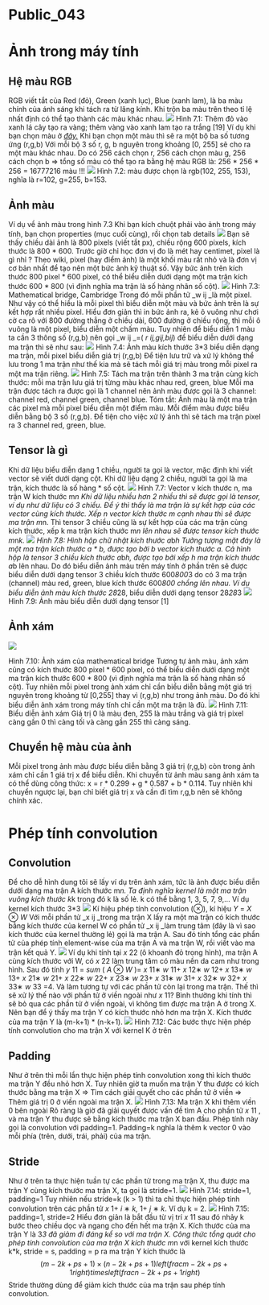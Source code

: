 # Public_043

# Ảnh trong máy tính

## Hệ màu RGB

RGB viết tắt của Red (đỏ), Green (xanh lục), Blue (xanh lam), là ba màu chính của ánh sáng khi tách ra từ lăng kính. Khi trộn ba màu trên theo tỉ lệ nhất định có thể tạo thành các màu khác nhau.
![](images/image1.png)
Hình 7.1: Thêm đỏ vào xanh lá cây tạo ra vàng; thêm vàng vào xanh lam tạo ra trắng [19]
Ví dụ khi bạn chọn màu ở [_đây._](https://www.w3schools.com/colors/colors_picker.asp) Khi bạn chọn một màu thì sẽ ra một bộ ba số tương ứng (r,g,b) Với mỗi bộ 3 số r, g, b nguyên trong khoảng [0, 255] sẽ cho ra một màu khác nhau. Do có 256 cách chọn r, 256 cách chọn màu g, 256 cách chọn b => tổng số màu có thể tạo ra bằng hệ màu RGB là: 256 * 256 * 256 = 16777216 màu !!!
![](images/image2.png)
Hình 7.2: màu được chọn là rgb(102, 255, 153), nghĩa là r=102, g=255, b=153.

## Ảnh màu

Ví dụ về ảnh màu trong hình 7.3
Khi bạn kích chuột phải vào ảnh trong máy tính, bạn chọn properties (mục cuối cùng), rồi chọn tab details
![](images/image3.png)
Bạn sẽ thấy chiều dài ảnh là 800 pixels (viết tắt px), chiều rộng 600 pixels, kích thước là 800 * 600. Trước giờ chỉ học đơn vị đo là mét hay centimet, pixel là gì nhỉ ?
Theo wiki, pixel (hay điểm ảnh) là một khối màu rất nhỏ và là đơn vị cơ bản nhất để tạo nên một bức ảnh kỹ thuật số.
Vậy bức ảnh trên kích thước 800 pixel * 600 pixel, có thể biểu diễn dưới dạng một ma trận kích thước 600 * 800 (vì định nghĩa ma trận là số hàng nhân số cột).
![](images/image4.png)
Hình 7.3: Mathematical bridge, Cambridge
Trong đó mỗi phần tử _w ij _là một pixel.
Như vậy có thể hiểu là mỗi pixel thì biểu diễn một màu và bức ảnh trên là sự kết hợp rất nhiều pixel. Hiểu đơn giản thì in bức ảnh ra, kẻ ô vuông như chơi cờ ca rô với 800 đường thẳng ở chiều dài, 600 đường ở chiều rộng, thì mỗi ô vuông là một pixel, biểu diễn một chấm màu.
Tuy nhiên để biểu diễn 1 màu ta cần 3 thông số (r,g,b) nên gọi _w ij _=( _r ij,gij,bij_) để biểu diễn dưới dạng ma trận thì sẽ như sau:
![](images/image5.png)
Hình 7.4: Ảnh màu kích thước 3*3 biểu diễn dạng ma trận, mỗi pixel biểu diễn giá trị (r,g,b)
Để tiện lưu trữ và xử lý không thể lưu trong 1 ma trận như thế kia mà sẽ tách mỗi giá trị màu trong mỗi pixel ra một ma trận riêng.
![](images/image6.png)
Hình 7.5: Tách ma trận trên thành 3 ma trận cùng kích thước: mỗi ma trận lưu giá trị từng màu khác nhau red, green, blue
Mỗi ma trận được tách ra được gọi là 1 channel nên ảnh màu được gọi là 3 channel: channel red, channel green, channel blue.
Tóm tắt: Ảnh màu là một ma trận các pixel mà mỗi pixel biểu diễn một điểm màu. Mỗi điểm màu được biểu diễn bằng bộ 3 số (r,g,b). Để tiện cho việc xử lý ảnh thì sẽ tách ma trận pixel ra 3 channel red, green, blue.

## Tensor là gì

Khi dữ liệu biểu diễn dạng 1 chiều, người ta gọi là vector, mặc định khi viết vector sẽ viết dưới dạng cột.
Khi dữ liệu dạng 2 chiều, người ta gọi là ma trận, kích thước là số hàng * số cột.
![](images/image7.png)
Hình 7.7: Vector v kích thước n, ma trận W kích thước m*n
Khi dữ liệu nhiều hơn 2 nhiều thì sẽ được gọi là tensor, ví dụ như dữ liệu có 3 chiều.
Để ý thì thấy là ma trận là sự kết hợp của các vector cùng kích thước. Xếp n vector kích thước m cạnh nhau thì sẽ được ma trận m*n. Thì tensor 3 chiều cũng là sự kết hợp của các ma trận cùng kích thước, xếp k ma trận kích thước m*n lên nhau sẽ được tensor kích thước m*n*k.
![](images/image8.png)
Hình 7.8: Hình hộp chữ nhật kích thước a*b*h
Tưởng tượng mặt đáy là một ma trận kích thước a * b, được tạo bởi b vector kích thước a. Cả hình hộp là tensor 3 chiều kích thước a*b*h, được tạo bởi xếp h ma trận kích thước a*b lên nhau.
Do đó biểu diễn ảnh màu trên máy tính ở phần trên sẽ được biểu diễn dưới dạng tensor 3 chiều kích thước 600*800*3 do có 3 ma trận (channel) màu red, green, blue kích thước 600*800 chồng lên nhau.
Ví dụ biểu diễn ảnh màu kích thước 28*28, biểu diễn dưới dạng tensor 28*28*3
![](images/image9.png)
Hình 7.9: Ảnh màu biểu diễn dưới dạng tensor [1]

## Ảnh xám

![](images/image10.png)

Hình 7.10: Ảnh xám của mathematical bridge
Tương tự ảnh màu, ảnh xám cũng có kích thước 800 pixel * 600 pixel, có thể biểu diễn dưới dạng một ma trận kích thước 600 * 800 (vì định nghĩa ma trận là số hàng nhân số cột).
Tuy nhiên mỗi pixel trong ảnh xám chỉ cần biểu diễn bằng một giá trị nguyên trong khoảng từ [0,255] thay vì (r,g,b) như trong ảnh màu. Do đó khi biểu diễn ảnh xám trong máy tính chỉ cần một ma trận là đủ.
![](images/image11.png)
Hình 7.11: Biểu diễn ảnh xám
Giá trị 0 là màu đen, 255 là màu trắng và giá trị pixel càng gần 0 thì càng tối và càng gần 255 thì càng sáng.

## Chuyển hệ màu của ảnh

Mỗi pixel trong ảnh màu được biểu diễn bằng 3 giá trị (r,g,b) còn trong ảnh xám chỉ cần 1 giá trị x để biểu diễn.
Khi chuyển từ ảnh màu sang ảnh xám ta có thể dùng công thức: x = r * 0.299 + g * 0.587 + b * 0.114.
Tuy nhiên khi chuyển ngược lại, bạn chỉ biết giá trị x và cần đi tìm r,g,b nên sẽ không chính xác.

# Phép tính convolution

## Convolution

Để cho dễ hình dung tôi sẽ lấy ví dụ trên ảnh xám, tức là ảnh được biểu diễn dưới dạng ma trận A kích thước m*n.
Ta định nghĩa kernel là một ma trận vuông kích thước k*k trong đó k là số lẻ. k có thể bằng 1, 3, 5, 7, 9,... Ví dụ kernel kích thước 3*3
![](images/image12.png)
Kí hiệu phép tính convolution (⊗), kí hiệu _Y_ = _X_ ⊗ _W_
Với mỗi phần tử _x ij _trong ma trận X lấy ra một ma trận có kích thước bằng kích thước của kernel W có phần tử _x ij _làm trung tâm (đây là vì sao kích thước của kernel thường lẻ) gọi là ma trận A. Sau đó tính tổng các phần tử của phép tính element-wise của ma trận A và ma trận W, rồi viết vào ma trận kết quả Y.
![](images/image13.png)
Ví dụ khi tính tại _x_ 22 (ô khoanh đỏ trong hình), ma trận A cùng kích thước với W, có _x_ 22 làm trung tâm có màu nền da cam như trong hình. Sau đó tính _y_ 11 = _sum_ ( _A_ ⊗ _W_ )= _x_ 11∗ _w_ 11+ _x_ 12∗ _w_ 12+ _x_ 13∗ _w_ 13+ _x_ 21∗ _w_ 21+ _x_ 22∗ _w_ 22+ _x_ 23∗ _w_ 23+ _x_ 31∗ _w_ 31+ _x_ 32∗ _w_ 32+ _x_ 33∗ _w_ 33 =4. Và làm tương tự với các phần tử còn lại trong ma trận.
Thế thì sẽ xử lý thế nào với phần tử ở viền ngoài như _x_ 11? Bình thường khi tính thì sẽ bỏ qua các phần tử ở viền ngoài, vì không tìm được ma trận A ở trong X.
Nên bạn để ý thấy ma trận Y có kích thước nhỏ hơn ma trận X. Kích thước của ma trận Y là (m-k+1) * (n-k+1).
![](images/image14.png)
Hình 7.12: Các bước thực hiện phép tính convolution cho ma trận X với kernel K ở trên

## Padding

Như ở trên thì mỗi lần thực hiện phép tính convolution xong thì kích thước ma trận Y đều nhỏ hơn X. Tuy nhiên giờ ta muốn ma trận Y thu được có kích thước bằng ma trận X => Tìm cách giải quyết cho các phần tử ở viền => Thêm giá trị 0 ở viền ngoài ma trận X.
![](images/image15.png)
Hình 7.13: Ma trận X khi thêm viền 0 bên ngoài
Rõ ràng là giờ đã giải quyết được vấn đề tìm A cho phần tử _x_ 11 , và ma trận Y thu được sẽ bằng
kích thước ma trận X ban đầu.
Phép tính này gọi là convolution với padding=1. Padding=k nghĩa là thêm k vector 0 vào mỗi phía (trên, dưới, trái, phải) của ma trận.

## Stride

Như ở trên ta thực hiện tuần tự các phần tử trong ma trận X, thu được ma trận Y cùng kích thước ma trận X, ta gọi là stride=1.
![](images/image16.png)
Hình 7.14: stride=1, padding=1
Tuy nhiên nếu stride=k (k > 1) thì ta chỉ thực hiện phép tính convolution trên các phần tử _x_ 1+ _i_ ∗ _k,_ 1+ _j_ ∗ _k_. Ví dụ k = 2.
![](images/image17.png)
Hình 7.15: padding=1, stride=2
Hiểu đơn giản là bắt đầu từ vị trí _x_ 11 sau đó nhảy k bước theo chiều dọc và ngang cho đến hết ma trận X.
Kích thước của ma trận Y là 3*3 đã giảm đi đáng kể so với ma trận X.
Công thức tổng quát cho phép tính convolution của ma trận X kích thước m*n với kernel kích thước k*k, stride = s, padding = p ra ma trận Y kích thước là
$$
(m−2k+ps+1)×(n−2k+ps+1)left( frac{m - 2k + p}{s} + 1 right) times left( frac{n - 2k + p}{s} + 1 right)
$$
Stride thường dùng để giảm kích thước của ma trận sau phép tính convolution.